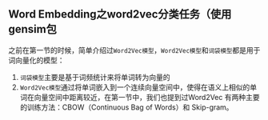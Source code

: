 ## Word Embedding之word2vec分类任务（使用gensim包

之前在第一节的时候，简单介绍过`Word2Vec模型`，`Word2Vec模型`和`词袋模型`都是用于词向量化的模型：  
1. `词袋模型`主要是基于词频统计来将单词转为向量的
2. `Word2Vec模型`通过将单词嵌入到一个连续向量空间中，使得在语义上相似的单词在向量空间中距离较近，在第一节中，我们也提到过Word2Vec 有两种主要的训练方法：CBOW（Continuous Bag of Words）和 Skip-gram。

